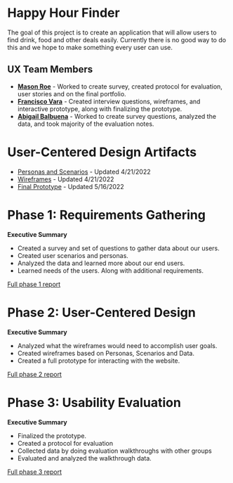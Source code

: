 # Happy Hour Finder

The goal of this project is to create an application that will allow users to find drink, food and other deals easily. Currently there is no good way to do this and we hope to make something every user can use.

## UX Team Members

* **[Mason Roe](https://mrroe08.github.io/UI-UX/)** - Worked to create survey, created protocol for evaluation, user stories and on the final portfolio.
* **[Francisco Vara](https://usabilityengineering.github.io/ux-portfolio-fvaraenzo/)** - Created interview questions, wireframes, and interactive prototype, along with finalizing the prototype.
* **[Abigail Balbuena]( https://usabilityengineering.github.io/ux-portfolio-Ab4002/)** - Worked to create survey questions, analyzed the data, and took majority of the evaluation notes.

# User-Centered Design Artifacts
 
* [Personas and Scenarios](requirements/personas.pdf) - Updated 4/21/2022
* [Wireframes](https://xd.adobe.com/view/e85dab4b-1196-47e5-98c8-8be5b6fc4946-bd0e/) - Updated 4/21/2022
* [Final Prototype](https://xd.adobe.com/view/ca625da5-00e5-4232-9c01-4a47892d0320-9f31/) - Updated 5/16/2022

# Phase 1: Requirements Gathering

**Executive Summary**

* Created a survey and set of questions to gather data about our users.
* Created user scenarios and personas. 
* Analyzed the data and learned more about our end users.
* Learned needs of the users. Along with additional requirements.



[Full phase 1 report](requirements/)

# Phase 2: User-Centered Design

**Executive Summary**

* Analyzed what the wireframes would need to accomplish user goals.
* Created wireframes based on Personas, Scenarios and Data.
* Created a full prototype for interacting with the website.

[Full phase 2 report](design/)

# Phase 3: Usability Evaluation

**Executive Summary**

* Finalized the prototype.
* Created a protocol for evaluation
* Collected data by doing evaluation walkthroughs with other groups
* Evaluated and analyzed the walkthrough data.


[Full phase 3 report](evaluation/)
